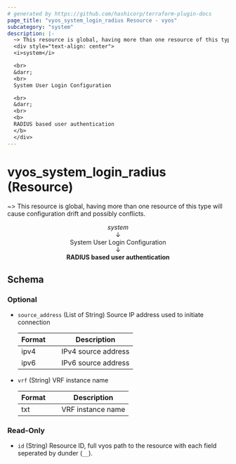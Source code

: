 ```yaml
---
# generated by https://github.com/hashicorp/terraform-plugin-docs
page_title: "vyos_system_login_radius Resource - vyos"
subcategory: "system"
description: |-
  ~> This resource is global, having more than one resource of this type will cause configuration drift and possibly conflicts.
  <div style="text-align: center">
  <i>system</i>

  <br>
  &darr;
  <br>
  System User Login Configuration

  <br>
  &darr;
  <br>
  <b>
  RADIUS based user authentication
  </b>
  </div>
---
```


# vyos_system_login_radius (Resource)

~> This resource is global, having more than one resource of this type will cause configuration drift and possibly conflicts.

<div style="text-align: center">
<i>system</i>

<br>
&darr;
<br>
System User Login Configuration

<br>
&darr;
<br>
<b>
RADIUS based user authentication
</b>
</div>



<!-- schema generated by tfplugindocs -->
## Schema

### Optional

- `source_address` (List of String) Source IP address used to initiate connection

    |  Format &emsp; | Description  |
    |----------|---------------|
    |  ipv4  &emsp; |  IPv4 source address  |
    |  ipv6  &emsp; |  IPv6 source address  |
- `vrf` (String) VRF instance name

    |  Format &emsp; | Description  |
    |----------|---------------|
    |  txt  &emsp; |  VRF instance name  |

### Read-Only

- `id` (String) Resource ID, full vyos path to the resource with each field seperated by dunder (`__`).
